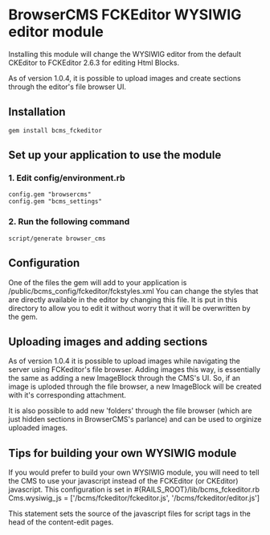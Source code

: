 # BrowserCMS FCKEditor WYSIWIG editor module

Installing this module will change the WYSIWIG editor from the default CKEditor to FCKEditor
2.6.3 for editing Html Blocks.

As of version 1.0.4, it is possible to upload images and create sections through
the editor's file browser UI.

## Installation

    gem install bcms_fckeditor

## Set up your application to use the module

### 1. Edit config/environment.rb

    config.gem "browsercms"
    config.gem "bcms_settings"

### 2. Run the following command

    script/generate browser_cms


## Configuration

One of the files the gem will add to your application is /public/bcms_config/fckeditor/fckstyles.xml
You can change the styles that are directly available in the editor by changing this file.
It is put in this directory to allow you to edit it without worry that it will be overwritten by the gem.

## Uploading images and adding sections

As of version 1.0.4 it is possible to upload images while navigating the server
using FCKeditor's file browser. Adding images this way, is essentially the same
as adding a new ImageBlock through the CMS's UI. So, if an image is uploded
through the file browser, a new ImageBlock will be created with it's
corresponding attachment.

It is also possible to add new 'folders' through the file browser (which are just hidden
sections in BrowserCMS's parlance) and can be used to orginize uploaded images.

## Tips for building your own WYSIWIG module
If you would prefer to build your own WYSIWIG module, you will need to tell the CMS to use your javascript instead of the FCKEditor (or CKEditor) javascript.  This configuration is set in #{RAILS_ROOT}/lib/bcms_fckeditor.rb
Cms.wysiwig_js = ['/bcms/fckeditor/fckeditor.js', '/bcms/fckeditor/editor.js']

This statement sets the source of the javascript files for script tags in the head of the content-edit pages.

